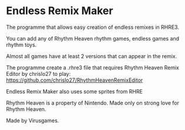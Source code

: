 # Endless Remix Maker
The programme that allows easy creation of endless remixes in RHRE3.

You can add any of Rhythm Heaven rhythm games, endless games and rhythm toys.

Almost all games have at least 2 versions that can appear in the remix.


The programme create a .rhre3 file that requires Rhythm Heaven Remix Editor by chrislo27 to play:
https://github.com/chrislo27/RhythmHeavenRemixEditor

Endless Remix Maker also uses some sprites from RHRE


Rhythm Heaven is a property of Nintendo. Made only on strong love for Rhythm Heaven.

Made by Virusgames.
